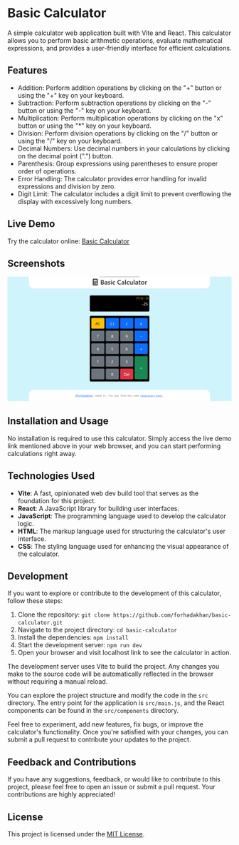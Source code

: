 # Basic Calculator

A simple calculator web application built with Vite and React. This calculator allows you to perform basic arithmetic operations, evaluate mathematical expressions, and provides a user-friendly interface for efficient calculations.

## Features

- Addition: Perform addition operations by clicking on the "+" button or using the "+" key on your keyboard.
- Subtraction: Perform subtraction operations by clicking on the "-" button or using the "-" key on your keyboard.
- Multiplication: Perform multiplication operations by clicking on the "x" button or using the "*" key on your keyboard.
- Division: Perform division operations by clicking on the "/" button or using the "/" key on your keyboard.
- Decimal Numbers: Use decimal numbers in your calculations by clicking on the decimal point (".") button.
- Parenthesis: Group expressions using parentheses to ensure proper order of operations.
- Error Handling: The calculator provides error handling for invalid expressions and division by zero.
- Digit Limit: The calculator includes a digit limit to prevent overflowing the display with excessively long numbers.

## Live Demo

Try the calculator online: [Basic Calculator](https://forhadakhan.github.io/basic-calculator)

## Screenshots

![Calculator Screenshot](./screenshots/calculator.png)

## Installation and Usage

No installation is required to use this calculator. Simply access the live demo link mentioned above in your web browser, and you can start performing calculations right away.

## Technologies Used

- **Vite**: A fast, opinionated web dev build tool that serves as the foundation for this project.
- **React**: A JavaScript library for building user interfaces.
- **JavaScript**: The programming language used to develop the calculator logic.
- **HTML**: The markup language used for structuring the calculator's user interface.
- **CSS**: The styling language used for enhancing the visual appearance of the calculator.


## Development

If you want to explore or contribute to the development of this calculator, follow these steps:

1. Clone the repository: `git clone https://github.com/forhadakhan/basic-calculator.git`
2. Navigate to the project directory: `cd basic-calculator`
3. Install the dependencies: `npm install`
4. Start the development server: `npm run dev`
5. Open your browser and visit localhost link to see the calculator in action.

The development server uses Vite to build the project. Any changes you make to the source code will be automatically reflected in the browser without requiring a manual reload.

You can explore the project structure and modify the code in the `src` directory. The entry point for the application is `src/main.js`, and the React components can be found in the `src/components` directory.

Feel free to experiment, add new features, fix bugs, or improve the calculator's functionality. Once you're satisfied with your changes, you can submit a pull request to contribute your updates to the project.

## Feedback and Contributions

If you have any suggestions, feedback, or would like to contribute to this project, please feel free to open an issue or submit a pull request. Your contributions are highly appreciated!

## License

This project is licensed under the [MIT License](LICENSE).

